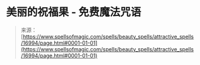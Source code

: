<!--yml

category: 未分类

date: 2024-06-12 18:57:50

-->

# 美丽的祝福果 - 免费魔法咒语

> 来源：[https://www.spellsofmagic.com/spells/beauty_spells/attractive_spells/16994/page.html#0001-01-01](https://www.spellsofmagic.com/spells/beauty_spells/attractive_spells/16994/page.html#0001-01-01)

